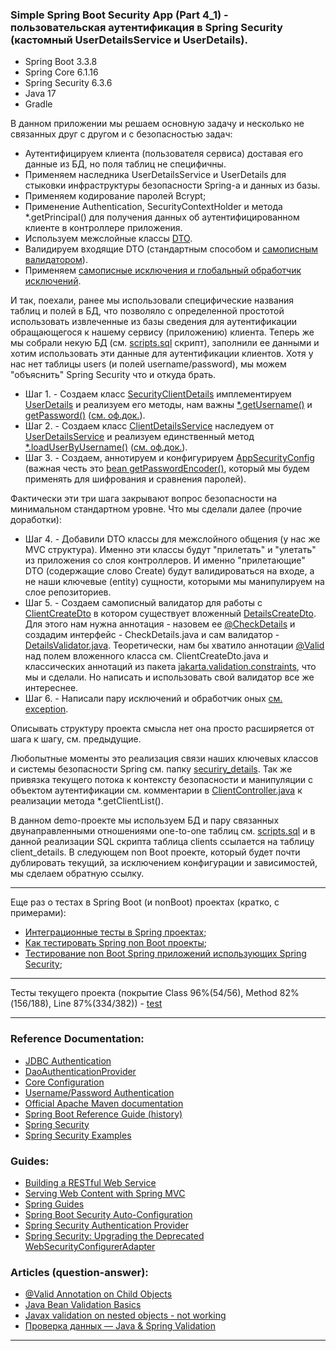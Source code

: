 ### Simple Spring Boot Security App (Part 4_1) - пользовательская аутентификация в Spring Security (кастомный UserDetailsService и UserDetails).

- Spring Boot 3.3.8
- Spring Core 6.1.16
- Spring Security 6.3.6
- Java 17
- Gradle

В данном приложении мы решаем основную задачу и несколько не связанных друг с другом и с безопасностью задач:
- Аутентифицируем клиента (пользователя сервиса) доставая его данные из БД, но поля таблиц не специфичны.
- Применяем наследника UserDetailsService и UserDetails для стыковки инфраструктуры безопасности Spring-a и данных из базы.
- Применяем кодирование паролей Bcrypt;
- Применение Authentication, SecurityContextHolder и метода *.getPrincipal() для получения данных об аутентифицированном клиенте в контроллере приложения. 
- Используем межслойные классы [DTO](https://github.com/JcoderPaul/SPRING_SECURITY-Short_Guide/tree/master/Security_part_4_1/src/main/java/me/oldboy/dto).
- Валидируем входящие DTO (cтандартным способом и [самописным валидатором](https://github.com/JcoderPaul/SPRING_SECURITY-Short_Guide/tree/master/Security_part_4_1/src/main/java/me/oldboy/validation)).
- Применяем [самописные исключения и глобальный обработчик исключений](https://github.com/JcoderPaul/SPRING_SECURITY-Short_Guide/tree/master/Security_part_4_1/src/main/java/me/oldboy/exception).

И так, поехали, ранее мы использовали специфические названия таблиц и полей в БД, что позволяло с определенной простотой 
использовать извлеченные из базы сведения для аутентификации обращающегося к нашему сервису (приложению) клиента. Теперь
же мы собрали некую БД (см. [scripts.sql](https://github.com/JcoderPaul/SPRING_SECURITY-Short_Guide/blob/master/Security_part_4_1/DOC/scripts.sql) скрипт), заполнили ее данными и хотим использовать эти данные для аутентификации 
клиентов. Хотя у нас нет таблицы users (и полей username/password), мы можем "объяснить" Spring Security что и откуда брать.
- Шаг 1. - Создаем класс [SecurityClientDetails](https://github.com/JcoderPaul/SPRING_SECURITY-Short_Guide/blob/master/Security_part_4_1/src/main/java/me/oldboy/config/securiry_details/SecurityClientDetails.java) имплементируем [UserDetails](https://docs.spring.io/spring-security/site/docs/current/api/org/springframework/security/core/userdetails/UserDetails.html) и реализуем его методы, нам важны [*.getUsername()](https://docs.spring.io/spring-security/site/docs/current/api/org/springframework/security/core/userdetails/UserDetails.html#getUsername()) и [getPassword()](https://docs.spring.io/spring-security/site/docs/current/api/org/springframework/security/core/userdetails/UserDetails.html#getPassword()) ([см. оф.док.](https://docs.spring.io/spring-security/reference/servlet/authentication/passwords/user-details.html)).
- Шаг 2. - Создаем класс [ClientDetailsService](https://github.com/JcoderPaul/SPRING_SECURITY-Short_Guide/blob/master/Security_part_4_1/src/main/java/me/oldboy/config/securiry_details/ClientDetailsService.java) наследуем от [UserDetailsService](https://docs.spring.io/spring-security/reference/api/java/org/springframework/security/core/userdetails/UserDetailsService.html) и реализуем единственный метод [*.loadUserByUsername()](https://docs.spring.io/spring-security/reference/api/java/org/springframework/security/core/userdetails/UserDetailsService.html#loadUserByUsername(java.lang.String)) ([см. оф.док.](https://docs.spring.io/spring-security/reference/servlet/authentication/passwords/user-details-service.html)).
- Шаг 3. - Создаем, аннотируем и конфигурируем [AppSecurityConfig](https://github.com/JcoderPaul/SPRING_SECURITY-Short_Guide/blob/master/Security_part_4_1/src/main/java/me/oldboy/config/AppSecurityConfig.java) (важная честь это [bean getPasswordEncoder()](https://github.com/JcoderPaul/SPRING_SECURITY-Short_Guide/blob/master/Security_part_4_1/src/main/java/me/oldboy/config/AppSecurityConfig.java#L61), который мы будем применять для шифрования и сравнения паролей).

Фактически эти три шага закрывают вопрос безопасности на минимальном стандартном уровне. Что мы сделали далее (прочие доработки):

- Шаг 4. - Добавили DTO классы для межслойного общения (у нас же MVC структура). Именно эти классы будут "прилетать" и 
"улетать" из приложения со слоя контроллеров. И именно "прилетающие" DTO (содержащие слово Create) будут валидироваться на входе, 
а не наши ключевые (entity) сущности, которыми мы манипулируем на слое репозиториев.
- Шаг 5. - Создаем самописный валидатор для работы с [ClientCreateDto](https://github.com/JcoderPaul/SPRING_SECURITY-Short_Guide/blob/master/Security_part_4_1/src/main/java/me/oldboy/dto/client_dto/ClientCreateDto.java) в котором существует вложенный [DetailsCreateDto](https://github.com/JcoderPaul/SPRING_SECURITY-Short_Guide/blob/master/Security_part_4_1/src/main/java/me/oldboy/dto/details_dto/DetailsCreateDto.java). 
Для этого нам нужна аннотация - назовем ее [@CheckDetails](https://github.com/JcoderPaul/SPRING_SECURITY-Short_Guide/blob/master/Security_part_4_1/src/main/java/me/oldboy/validation/annitation/CheckDetails.java) и создадим интерфейс - CheckDetails.java и сам валидатор - 
[DetailsValidator.java](https://github.com/JcoderPaul/SPRING_SECURITY-Short_Guide/blob/master/Security_part_4_1/src/main/java/me/oldboy/validation/validator/DetailsValidator.java). Теоретически, нам бы хватило аннотации [@Valid](https://jakarta.ee/specifications/bean-validation/3.0/apidocs/jakarta/validation/valid) над полем вложенного класса см. ClientCreateDto.java 
и классических аннотаций из пакета [jakarta.validation.constraints](https://jakarta.ee/specifications/bean-validation/3.0/apidocs/jakarta/validation/constraints/package-summary), что мы и сделали. Но написать и использовать свой 
валидатор все же интереснее.
- Шаг 6. - Написали пару исключений и обработчик оных [см. exception](https://github.com/JcoderPaul/SPRING_SECURITY-Short_Guide/tree/master/Security_part_4_1/src/main/java/me/oldboy/exception).

Описывать структуру проекта смысла нет она просто расширяется от шага к шагу, см. предыдущие.

Любопытные моменты это реализация связи наших ключевых классов и системы безопасности Spring см. папку [securiry_details](https://github.com/JcoderPaul/SPRING_SECURITY-Short_Guide/tree/master/Security_part_4_1/src/main/java/me/oldboy/config/securiry_details).
Так же привязка текущего потока к контексту безопасности и манипуляции с объектом аутентификации см. комментарии в 
[ClientController.java](https://github.com/JcoderPaul/SPRING_SECURITY-Short_Guide/blob/master/Security_part_4_1/src/main/java/me/oldboy/controllers/ClientController.java) к реализации метода *.getClientList().   

В данном demo-проекте мы используем БД и пару связанных двунаправленными отношениями one-to-one таблиц см. [scripts.sql](https://github.com/JcoderPaul/SPRING_SECURITY-Short_Guide/blob/master/Security_part_4_1/DOC/scripts.sql) 
и в данной реализации SQL скрипта таблица clients ссылается на таблицу client_details. В следующем non Boot проекте,
который будет почти дублировать текущий, за исключением конфигурации и зависимостей, мы сделаем обратную ссылку.
________________________________________________________________________________________________________________________
Еще раз о тестах в Spring Boot (и nonBoot) проектах (кратко, с примерами):
- [Интеграционные тесты в Spring проектах](https://github.com/JcoderPaul/SPRING_SECURITY-Short_Guide/blob/master/Security_part_4_1/DOC/Once_again_about_tests/AboutIntegrationTest.md);
- [Как тестировать Spring non Boot проекты](https://github.com/JcoderPaul/SPRING_SECURITY-Short_Guide/blob/master/Security_part_4_1/DOC/Once_again_about_tests/SpringNonBootAppTests.md);
- [Тестирование non Boot Spring приложений использующих Spring Security](https://github.com/JcoderPaul/SPRING_SECURITY-Short_Guide/blob/master/Security_part_4_1/DOC/Once_again_about_tests/TestsNonBootAppWithSpringSecurity.md);
________________________________________________________________________________________________________________________
Тесты текущего проекта (покрытие Class 96%(54/56), Method 82%(156/188), Line 87%(334/382)) - [test](https://github.com/JcoderPaul/SPRING_SECURITY-Short_Guide/tree/master/Security_part_4_1/src/test/java/me/oldboy)
________________________________________________________________________________________________________________________
### Reference Documentation:

* [JDBC Authentication](https://docs.spring.io/spring-security/reference/servlet/authentication/passwords/jdbc.html#servlet-authentication-jdbc-datasource)
* [DaoAuthenticationProvider](https://docs.spring.io/spring-security/reference/servlet/authentication/passwords/dao-authentication-provider.html)
* [Core Configuration](https://docs.spring.io/spring-security/reference/servlet/oauth2/login/core.html)
* [Username/Password Authentication](https://docs.spring.io/spring-security/reference/servlet/authentication/passwords/index.html#publish-authentication-manager-bean)
* [Official Apache Maven documentation](https://maven.apache.org/guides/index.html)
* [Spring Boot Reference Guide (history)](https://docs.spring.io/spring-boot/docs/)
* [Spring Security](https://spring.io/projects/spring-security)
* [Spring Security Examples](https://spring.io/projects/spring-security#samples)

### Guides:

* [Building a RESTful Web Service](https://spring.io/guides/gs/rest-service/)
* [Serving Web Content with Spring MVC](https://spring.io/guides/gs/serving-web-content/)
* [Spring Guides](https://spring.io/guides)
* [Spring Boot Security Auto-Configuration](https://www.baeldung.com/spring-boot-security-autoconfiguration)
* [Spring Security Authentication Provider](https://www.baeldung.com/spring-security-authentication-provider)
* [Spring Security: Upgrading the Deprecated WebSecurityConfigurerAdapter](https://www.baeldung.com/spring-deprecated-websecurityconfigureradapter)

### Articles (question-answer):

* [@Valid Annotation on Child Objects](https://www.baeldung.com/java-valid-annotation-child-objects)
* [Java Bean Validation Basics](https://www.baeldung.com/java-validation)
* [Javax validation on nested objects - not working](https://stackoverflow.com/questions/53999226/javax-validation-on-nested-objects-not-working)
* [Проверка данных — Java & Spring Validation](https://habr.com/ru/articles/424819/)
________________________________________________________________________________________________________________________